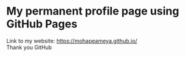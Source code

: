 # My permanent profile page using GitHub Pages
Link to my website: https://mohapeameya.github.io/  
Thank you GitHub
